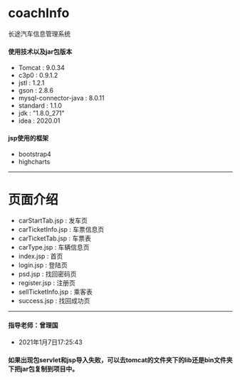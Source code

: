 # coachInfo
长途汽车信息管理系统
####  使用技术以及jar包版本
- Tomcat : 9.0.34
- c3p0 : 0.9.1.2
- jstl : 1.2.1
- gson : 2.8.6
- mysql-connector-java : 8.0.11
- standard : 1.1.0
- jdk : "1.8.0_271"
- idea : 2020.01
#### jsp使用的框架
- bootstrap4
- highcharts
----
#  页面介绍
- carStartTab.jsp    : 发车页
- carTicketInfo.jsp  : 车票信息页
- carTicketTab.jsp   : 车票表
- carType.jsp        : 车辆信息页
- index.jsp          : 首页
- login.jsp          : 登陆页
- psd.jsp            : 找回密码页
- register.jsp       : 注册页
- sellTicketInfo.jsp : 乘客表
- success.jsp        : 找回成功页
----
####  指导老师：曾理国
- 2021年1月7日17:25:43
####  如果出现包servlet和jsp导入失败，可以去tomcat的文件夹下的lib还是bin文件夹下把jar包复制到项目中。
